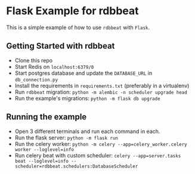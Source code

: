 # Flask Example for rdbbeat

This is a simple example of how to use `rdbbeat` with `Flask`.

## Getting Started with rdbbeat

* Clone this repo
* Start Redis on `localhost:6379/0`
* Start postgres database and update the `DATABASE_URL` in `db_connection.py`
* Install the requirements in `requirements.txt` (preferably in a virtualenv)
* Run `rdbbeat` migration: `python -m alembic -n scheduler upgrade head`
* Run the example's migrations: `python -m flask db upgrade` 

## Running the example
* Open 3 different terminals and run each command in each.
* Run the flask server: `python -m flask run`
* Run the celery worker: `python -m celery --app=celery_worker.celery worker --loglevel=info`
* Run celery beat with custom scheduler: `celery --app=server.tasks beat --loglevel=info --scheduler=rdbbeat.schedulers:DatabaseScheduler`

